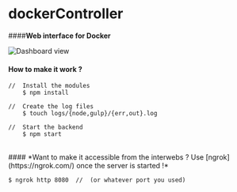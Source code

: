# **dockerController**
####**Web interface for Docker**

![Dashboard view](http://i.imgur.com/ABEBt6O.png)


#### **How to make it work ?**

    //  Install the modules
        $ npm install
    
    //  Create the log files
        $ touch logs/{node,gulp}/{err,out}.log
    
    //  Start the backend
        $ npm start

<br/>
#### *Want to make it accessible from the interwebs ? Use [ngrok](https://ngrok.com/) once the server is started !*

    $ ngrok http 8080  //  (or whatever port you used)
